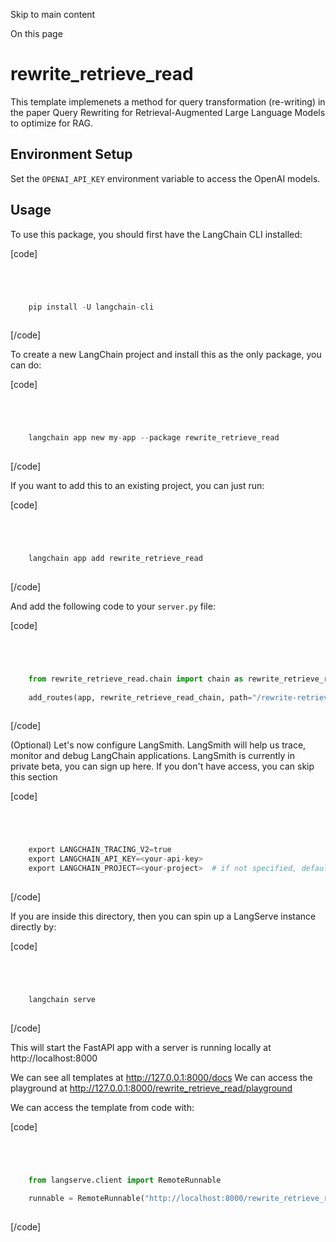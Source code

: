 

Skip to main content

On this page

# rewrite_retrieve_read

This template implemenets a method for query transformation (re-writing) in the paper Query Rewriting for Retrieval-Augmented Large Language Models to optimize for RAG.

## Environment Setup​

Set the `OPENAI_API_KEY` environment variable to access the OpenAI models.

## Usage​

To use this package, you should first have the LangChain CLI installed:

[code]
```python




    pip install -U langchain-cli  
    


```
[/code]


To create a new LangChain project and install this as the only package, you can do:

[code]
```python




    langchain app new my-app --package rewrite_retrieve_read  
    


```
[/code]


If you want to add this to an existing project, you can just run:

[code]
```python




    langchain app add rewrite_retrieve_read  
    


```
[/code]


And add the following code to your `server.py` file:

[code]
```python




    from rewrite_retrieve_read.chain import chain as rewrite_retrieve_read_chain  
      
    add_routes(app, rewrite_retrieve_read_chain, path="/rewrite-retrieve-read")  
    


```
[/code]


(Optional) Let's now configure LangSmith. LangSmith will help us trace, monitor and debug LangChain applications. LangSmith is currently in private beta, you can sign up here. If you don't have
access, you can skip this section

[code]
```python




    export LANGCHAIN_TRACING_V2=true  
    export LANGCHAIN_API_KEY=<your-api-key>  
    export LANGCHAIN_PROJECT=<your-project>  # if not specified, defaults to "default"  
    


```
[/code]


If you are inside this directory, then you can spin up a LangServe instance directly by:

[code]
```python




    langchain serve  
    


```
[/code]


This will start the FastAPI app with a server is running locally at http://localhost:8000

We can see all templates at http://127.0.0.1:8000/docs We can access the playground at http://127.0.0.1:8000/rewrite_retrieve_read/playground

We can access the template from code with:

[code]
```python




    from langserve.client import RemoteRunnable  
      
    runnable = RemoteRunnable("http://localhost:8000/rewrite_retrieve_read")  
    


```
[/code]


